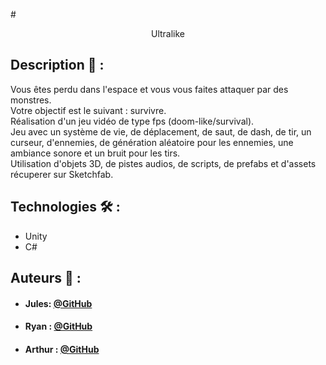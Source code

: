 ﻿﻿# <p align="center">Ultralike</p>

## Description 📝 :
Vous êtes perdu dans l'espace et vous vous faites attaquer par des monstres.
<br>
Votre objectif est le suivant : survivre.
<br>
Réalisation d'un jeu vidéo de type fps (doom-like/survival).
<br>
Jeu avec un système de vie, de déplacement, de saut, de dash, de tir, un curseur, d'ennemies, de génération aléatoire pour les ennemies, une ambiance sonore et un bruit pour les tirs.
<br>
Utilisation d'objets 3D, de pistes audios, de scripts, de prefabs et d'assets récuperer sur Sketchfab.

## Technologies 🛠️ :
- Unity
- C#

## Auteurs 🙇 :
- #### Jules: [@GitHub](https://github.com/Kd3Us)
- #### Ryan : [@GitHub](https://github.com/BlueOren)
- #### Arthur : [@GitHub](https://github.com/L0wBly)
